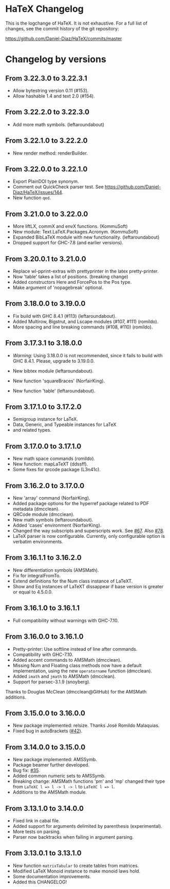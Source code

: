 
# HaTeX Changelog

This is the logchange of HaTeX. It is not exhaustive.
For a full list of changes, see the commit history of the
git repository:

https://github.com/Daniel-Diaz/HaTeX/commits/master

# Changelog by versions

## From 3.22.3.0 to 3.22.3.1
* Allow bytestring version 0.11 (#153).
* Allow hashable 1.4 and text 2.0 (#154).

## From 3.22.2.0 to 3.22.3.0
* Add more math symbols. (leftaroundabout)

## From 3.22.1.0 to 3.22.2.0
* New render method: renderBuilder.

## From 3.22.0.0 to 3.22.1.0
* Export PlainDOI type synonym.
* Comment out QuickCheck parser test. See https://github.com/Daniel-Diaz/HaTeX/issues/144.
* New function `qed`.

## From 3.21.0.0 to 3.22.0.0
* More liftLX, commX and envX functions. (KommuSoft)
* New module: Text.LaTeX.Packages.Acronym. (KommuSoft)
* Expanded BibLaTeX module with new functionality. (leftaroundabout)
* Dropped support for GHC-7.8 (and earlier versions).

## From 3.20.0.1 to 3.21.0.0

* Replace wl-pprint-extras with prettyprinter in the latex pretty-printer.
* Now 'table' takes a list of positions. (breaking change)
* Added constructors Here and ForcePos to the Pos type.
* Make argument of 'nopagebreak' optional.

## From 3.18.0.0 to 3.19.0.0

* Fix build with GHC 8.4.1 (#113) (leftaroundabout).
* Added Multirow, Bigstrut, and Lscape modules (#107, #111) (romildo).
* More spacing and line breaking commands (#108, #110) (romildo).

## From 3.17.3.1 to 3.18.0.0

* _Warning:_ Using 3.18.0.0 is not recommended, since it fails to build with GHC 8.4.1.
  Please, upgrade to 3.19.0.0.

* New bibtex module (leftaroundabout).
* New function 'squareBraces' (NorfairKing).
* New function 'table' (leftaroundabout).

## From 3.17.1.0 to 3.17.2.0

* Semigroup instance for LaTeX.
* Data, Generic, and Typeable instances for LaTeX
* and related types.

## From 3.17.0.0 to 3.17.1.0

* New math space commands (romildo).
* New function: mapLaTeXT (ddssff).
* Some fixes for qrcode package (L3n41c).

## From 3.16.2.0 to 3.17.0.0

* New 'array' command (NorfairKing).
* Added package options for the hyperref package related to PDF metadata (dmcclean).
* QRCode module (dmcclean).
* New math symbols (leftaroundabout).
* Added 'cases' environment (NorfairKing).
* Changed the way subscripts and superscripts work.
  See [#67](https://github.com/Daniel-Diaz/HaTeX/pull/67).
  Also [#78](https://github.com/Daniel-Diaz/HaTeX/pull/78).
* LaTeX parser is now configurable.
  Currently, only configurable option is verbatim
  environments.

## From 3.16.1.1 to 3.16.2.0

* New differentiation symbols (AMSMath).
* Fix for integralFromTo.
* Extend definitions for the Num class instance of LaTeXT.
* Show and Eq instances of LaTeXT dissappear if base version
  is greater or equal to 4.5.0.0.

## From 3.16.1.0 to 3.16.1.1

* Full compatibility without warnings with GHC-7.10.

## From 3.16.0.0 to 3.16.1.0

* Pretty-printer: Use softline instead of line after commands.
* Compatibility with GHC-7.10.
* Added accent commands to AMSMath (dmcclean).
* Missing Num and Floating class methods now have a default implementation,
  using the new `operatorname` function (dmcclean).
* Added `imath` and `jmath` to AMSMath (dmcclean).
* Support for parsec-3.1.9 (snoyberg).

Thanks to Douglas McClean (dmcclean@GitHub) for the AMSMath additions.

## From 3.15.0.0 to 3.16.0.0

* New package implemented: relsize.
    Thanks José Romildo Malaquias.
* Fixed bug in autoBrackets ([#42](https://github.com/Daniel-Diaz/HaTeX/pull/42)).

## From 3.14.0.0 to 3.15.0.0

* New package implemented: AMSSymb.
* Package beamer further developed.
* Bug fix: [#35](https://github.com/Daniel-Diaz/HaTeX/issues/35).
* Added common numeric sets to AMSSymb.
* Breaking change: AMSMath functions 'pm' and 'mp' changed their
  type from `LaTeXC l => l -> l -> l` to `LaTeXC l => l`.
* Additions to the AMSMath module.

## From 3.13.1.0 to 3.14.0.0

* Fixed link in cabal file.
* Added support for arguments delimited by parenthesis (experimental).
* More tests on parsing.
* Parser now backtracks when failing in argument parsing.

## From 3.13.0.1 to 3.13.1.0

* New function ``matrixTabular`` to create tables from matrices.
* Modified LaTeX Monoid instance to make monoid laws hold.
* Some documentation improvements.
* Added this CHANGELOG!
